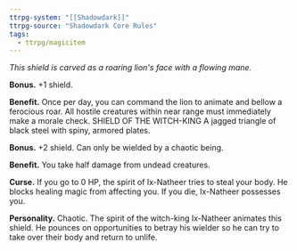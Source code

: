 ```yaml
---
ttrpg-system: "[[Shadowdark]]"
ttrpg-source: "Shadowdark Core Rules"
tags:
  - ttrpg/magicitem
---
```

*This shield is carved as a roaring lion's face with a flowing mane.*

**Bonus.** +1 shield. 

**Benefit.** Once per day, you can command the lion to animate and bellow a ferocious roar. All hostile creatures within near range must immediately make a morale check. SHIELD OF THE WITCH-KING A jagged triangle of black steel with spiny, armored plates. 

**Bonus.** +2 shield. Can only be wielded by a chaotic being. 

**Benefit.** You take half damage from undead creatures. 

**Curse.** If you go to 0 HP, the spirit of Ix-Natheer tries to steal your body. He blocks healing magic from affecting you. If you die, Ix-Natheer possesses you. 

**Personality.** Chaotic. The spirit of the witch-king Ix-Natheer animates this shield. He pounces on opportunities to betray his wielder so he can try to take over their body and return to unlife.
